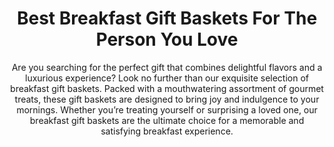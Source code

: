---
layout: post
title: Best Breakfast Gift Baskets For The Person You Love
subtitle: Are you searching for the perfect gift that combines delightful flavors and a luxurious experience? Look no further than our exquisite selection of breakfast gift baskets. Packed with a mouthwatering assortment of gourmet treats, these gift baskets are designed to bring joy and indulgence to your mornings. Whether you’re treating yourself or surprising a loved one, our breakfast gift baskets are the ultimate choice for a memorable and satisfying breakfast experience.
header-img: "img/post/2023/09/copied/breakfast-gift-baskets.jpg"
header-style: text
permalink: "/breakfast-gift-baskets/"
catalog: true
tags:
  - Recipients 
  - Men
---    